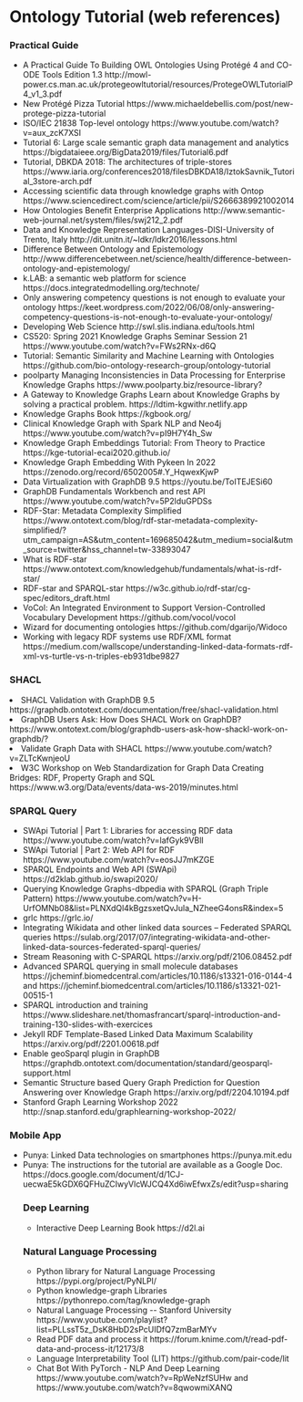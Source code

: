 # Ontology Tutorial (web references)

<h3> Practical Guide </h3>

<ul>
 <li> A Practical Guide To Building OWL Ontologies Using Protégé 4 and CO-ODE Tools Edition 1.3 
http://mowl-power.cs.man.ac.uk/protegeowltutorial/resources/ProtegeOWLTutorialP4_v1_3.pdf </li>
 
 <li> New Protégé Pizza Tutorial https://www.michaeldebellis.com/post/new-protege-pizza-tutorial </li>
  <li>  ISO/IEC 21838 Top-level ontology https://www.youtube.com/watch?v=aux_zcK7XSI </li>

 <li> Tutorial 6: Large scale semantic graph data management and analytics
https://bigdataieee.org/BigData2019/files/Tutorial6.pdf </li>

 <li>  Tutorial, DBKDA 2018: The architectures of triple-stores https://www.iaria.org/conferences2018/filesDBKDA18/IztokSavnik_Tutorial_3store-arch.pdf </li>
  <li> Accessing scientific data through knowledge graphs with Ontop https://www.sciencedirect.com/science/article/pii/S2666389921002014 </li>
 <li> How Ontologies Benefit Enterprise Applications http://www.semantic-web-journal.net/system/files/swj212_2.pdf </li>
 <li> Data and Knowledge Representation Languages-DISI-University of Trento, Italy
http://dit.unitn.it/~ldkr/ldkr2016/lessons.html </li>
 <li> Difference Between Ontology and Epistemology http://www.differencebetween.net/science/health/difference-between-ontology-and-epistemology/ </li>
 <li> k.LAB: a semantic web platform for science https://docs.integratedmodelling.org/technote/ </li>
<li>  Only answering competency questions is not enough to evaluate your ontology https://keet.wordpress.com/2022/06/08/only-answering-competency-questions-is-not-enough-to-evaluate-your-ontology/ </li>


 <li> Developing Web Science
http://swl.slis.indiana.edu/tools.html </li>

 <li> CS520: Spring 2021 Knowledge Graphs Seminar Session 21
https://www.youtube.com/watch?v=FWs2RNx-d6Q </li>

 <li> Tutorial: Semantic Similarity and Machine Learning with Ontologies
https://github.com/bio-ontology-research-group/ontology-tutorial </li>
  <li>  poolparty Managing Inconsistencies in Data Processing for Enterprise Knowledge Graphs https://www.poolparty.biz/resource-library?</li>
 
  <li> A Gateway to Knowledge Graphs Learn about Knowledge Graphs by solving a practical problem. https://ldtim-kgwithr.netlify.app </li>
 <li> Knowledge Graphs Book https://kgbook.org/ </li>
 <li> Clinical Knowledge Graph with Spark NLP and Neo4j  https://www.youtube.com/watch?v=pI9H7Y4h_Sw </li>
 <li> Knowledge Graph Embeddings Tutorial: From Theory to Practice https://kge-tutorial-ecai2020.github.io/ </li>
 <li> Knowledge Graph Embedding With Pykeen In 2022 https://zenodo.org/record/6502005#.Y_HqwexKjwP </li>
 <li> Data Virtualization with GraphDB 9.5 https://youtu.be/ToITEJESi60 </li>
 
 <li> GraphDB Fundamentals Workbench and rest API https://www.youtube.com/watch?v=5P2lduGPDSs </li>
 
 <li> RDF-Star: Metadata Complexity Simplified https://www.ontotext.com/blog/rdf-star-metadata-complexity-simplified/?utm_campaign=AS&utm_content=169685042&utm_medium=social&utm_source=twitter&hss_channel=tw-33893047 </li>
 <li>  What is RDF-star https://www.ontotext.com/knowledgehub/fundamentals/what-is-rdf-star/ </li>
 <li>  RDF-star and SPARQL-star https://w3c.github.io/rdf-star/cg-spec/editors_draft.html </li>
 <li> VoCol: An Integrated Environment to Support
Version-Controlled Vocabulary Development  https://github.com/vocol/vocol </li>
 <li>Wizard for documenting ontologies https://github.com/dgarijo/Widoco </li>
 
 <li> Working with legacy RDF systems use RDF/XML format
 https://medium.com/wallscope/understanding-linked-data-formats-rdf-xml-vs-turtle-vs-n-triples-eb931dbe9827 </li>
</ul> 
<h3> SHACL </h3>
<li> SHACL Validation with GraphDB 9.5 
https://graphdb.ontotext.com/documentation/free/shacl-validation.html </li>
 <li> GraphDB Users Ask: How Does SHACL Work on GraphDB? https://www.ontotext.com/blog/graphdb-users-ask-how-shackl-work-on-graphdb/? </li>
 <li> Validate Graph Data with SHACL https://www.youtube.com/watch?v=ZLTcKwnjeoU </li>
 

<li> W3C Workshop on Web Standardization for Graph Data Creating Bridges: RDF, Property Graph and SQL
https://www.w3.org/Data/events/data-ws-2019/minutes.html </li>
</ul> 
<h3>SPARQL Query </h3>
 <ul>
  <li> SWApi Tutorial | Part 1: Libraries for accessing RDF data 
  https://www.youtube.com/watch?v=lafGyk9VBlI </li>
  <li> SWApi Tutorial | Part 2: Web API for RDF
  https://www.youtube.com/watch?v=eosJJ7mKZGE </li>
  <li> SPARQL Endpoints and Web API
(SWApi) https://d2klab.github.io/swapi2020/ </li>

  <li> Querying Knowledge Graphs-dbpedia with SPARQL (Graph Triple Pattern) https://www.youtube.com/watch?v=H-UrfOMNb08&list=PLNXdQl4kBgzsxetQvJula_NZheeG4onsR&index=5 </li>
  <li> grlc 
  https://grlc.io/ </li>
 <li>  Integrating Wikidata and other linked data sources – Federated SPARQL queries https://sulab.org/2017/07/integrating-wikidata-and-other-linked-data-sources-federated-sparql-queries/ </li>
 
  <li> Stream Reasoning with C-SPARQL
 https://arxiv.org/pdf/2106.08452.pdf </li>
 <li> Advanced SPARQL querying in small molecule databases https://jcheminf.biomedcentral.com/articles/10.1186/s13321-016-0144-4 
 and https://jcheminf.biomedcentral.com/articles/10.1186/s13321-021-00515-1 </li>
 
 <li> SPARQL introduction and training https://www.slideshare.net/thomasfrancart/sparql-introduction-and-training-130-slides-with-exercices </li>
 
 <li> Jekyll RDF Template-Based Linked Data Maximum Scalability https://arxiv.org/pdf/2201.00618.pdf </li>
 
 <li> Enable  geoSparql plugin in GraphDB https://graphdb.ontotext.com/documentation/standard/geosparql-support.html </li>
  <li> Semantic Structure based Query Graph Prediction for Question Answering over Knowledge Graph https://arxiv.org/pdf/2204.10194.pdf </li>
  <li> Stanford Graph Learning Workshop 2022 http://snap.stanford.edu/graphlearning-workshop-2022/ </li>
 
</ul> 
<h3> Mobile App </h3> 
<ul>
<li>  Punya: Linked Data technologies on smartphones  
https://punya.mit.edu </li>

<li>  Punya: The instructions for the tutorial are available as a Google Doc.
https://docs.google.com/document/d/1CJ-uecwaE5kGDX6QFHuZCIwyVlcWJCQ4Xd6iwEfwxZs/edit?usp=sharing </li>

<h3> Deep Learning  </h3> 
<ul>
<li> Interactive Deep Learning Book https://d2l.ai </li>
 </ul> 
 <h3> Natural Language Processing </h3> 
 <ul>
 <li> Python library for Natural Language Processing https://pypi.org/project/PyNLPl/ </li>
  
   <li> Python knowledge-graph Libraries https://pythonrepo.com/tag/knowledge-graph </li>
  <li> Natural Language Processing -- Stanford University https://www.youtube.com/playlist?list=PLLssT5z_DsK8HbD2sPcUIDfQ7zmBarMYv </li>
  
  <li>  Read PDF data and process it https://forum.knime.com/t/read-pdf-data-and-process-it/12173/8 </li>
   <li>  Language Interpretability Tool (LIT) https://github.com/pair-code/lit </li>
   <li>Chat Bot With PyTorch - NLP And Deep Learning https://www.youtube.com/watch?v=RpWeNzfSUHw and https://www.youtube.com/watch?v=8qwowmiXANQ </li>
 </ul> 

